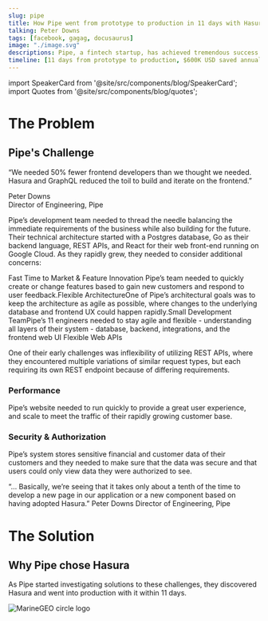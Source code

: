 ```yaml
---
slug: pipe
title: How Pipe went from prototype to production in 11 days with Hasura
talking: Peter Downs
tags: [facebook, gagag, docusaurus]
image: "./image.svg"
descriptions: Pipe, a fintech startup, has achieved tremendous success in just a year - over 3,500 customers and over $1 Billion in ARR - and all this with just 11 engineers. Helping fuel this efficiency was Pipe’s decision early on to make Hasura an essential part of their technical architecture, which has provided tangible benefits to their dev processes and their bottom line.
timeline: [11 days from prototype to production, $600K USD saved annually (50% fewer devs), 90% reduction in time for new feature dev]
---
```


import SpeakerCard from '@site/src/components/blog/SpeakerCard';
import Quotes from '@site/src/components/blog/quotes';

<SpeakerCard
  quote="Hasura is a fantastic way to create a data fetching layer to our database. It’s ultra-stable and often better at planning queries than ones we were writing ourselves."
  name="Peter Downs"
  title="Director of Engineering, Pipe"
  image="/img/peter.png"
/>


# The Problem
## Pipe's Challenge
        
“We needed 50% fewer frontend developers than we thought we needed. Hasura and GraphQL reduced the toil to build and iterate on the frontend.”
       
Peter Downs  
Director of Engineering, Pipe 
    
Pipe’s development team needed to thread the needle balancing the immediate requirements of the business while also building for the future. Their technical architecture started with a Postgres database, Go as their backend language, REST APIs, and React for their web front-end running on Google Cloud. As they rapidly grew, they needed to consider additional concerns:

Fast Time to Market &amp; Feature Innovation Pipe’s team needed to quickly create or change features based to gain new customers and respond to user feedback.Flexible ArchitectureOne of Pipe’s architectural goals was to keep the architecture as agile as possible, where changes to the underlying database and frontend UX could happen rapidly.Small Development TeamPipe’s 11 engineers needed to stay agile and flexible - understanding all layers of their system - database, backend, integrations, and the frontend web UI Flexible Web APIs

  
  One of their early challenges was inflexibility of utilizing REST APIs, where they encountered multiple variations of similar request types, but each requiring its own REST endpoint because of differing requirements.
        
### Performance

Pipe’s website needed to run quickly to provide a great user experience, and scale to meet the traffic of their rapidly growing customer base.
        
### Security &amp; Authorization
        
Pipe’s system stores sensitive financial and customer data of their customers and they needed to make sure that the data was secure and that users could only view data they were authorized to see.

“… Basically, we’re seeing that it takes only about a tenth of the time to develop a new page in our application or a new component based on having adopted Hasura.”
Peter Downs
Director of Engineering, Pipe



# The Solution
## Why Pipe chose Hasura

As Pipe started investigating solutions to these challenges, they discovered Hasura and went into production with it within 11 days.

![MarineGEO circle logo](https://hasura.io/static/pipe_arch-8fa7fde158eefeed4f700072cc8b543d.png)

